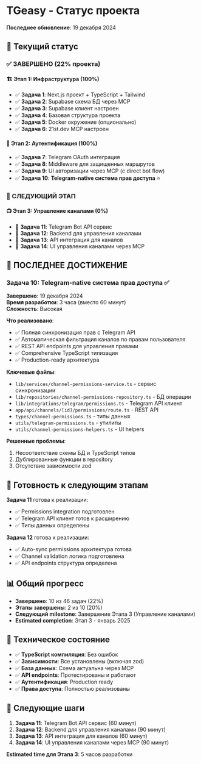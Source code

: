 # TGeasy - Статус проекта

**Последнее обновление**: 19 декабря 2024

## 🎯 Текущий статус

### ✅ ЗАВЕРШЕНО (22% проекта)

#### 🏗️ Этап 1: Инфраструктура (100%)
- ✅ **Задача 1**: Next.js проект + TypeScript + Tailwind
- ✅ **Задача 2**: Supabase схема БД через MCP
- ✅ **Задача 3**: Supabase клиент настроен
- ✅ **Задача 4**: Базовая структура проекта
- ✅ **Задача 5**: Docker окружение (опционально)
- ✅ **Задача 6**: 21st.dev MCP настроен

#### 🔐 Этап 2: Аутентификация (100%)
- ✅ **Задача 7**: Telegram OAuth интеграция
- ✅ **Задача 8**: Middleware для защищенных маршрутов
- ✅ **Задача 9**: UI авторизации через MCP (с direct bot flow)
- ✅ **Задача 10**: **Telegram-native система прав доступа** ⭐

### 🔄 СЛЕДУЮЩИЙ ЭТАП

#### 📺 Этап 3: Управление каналами (0%)
- 🔄 **Задача 11**: Telegram Bot API сервис
- 🔄 **Задача 12**: Backend для управления каналами
- 🔄 **Задача 13**: API интеграция для каналов
- 🔄 **Задача 14**: UI управления каналами через MCP

## 🎉 ПОСЛЕДНЕЕ ДОСТИЖЕНИЕ

### Задача 10: Telegram-native система прав доступа ✅

**Завершено**: 19 декабря 2024  
**Время разработки**: 3 часа (вместо 60 минут)  
**Сложность**: Высокая

**Что реализовано**:
- ✅ Полная синхронизация прав с Telegram API
- ✅ Автоматическая фильтрация каналов по правам пользователя
- ✅ REST API endpoints для управления правами
- ✅ Comprehensive TypeScript типизация
- ✅ Production-ready архитектура

**Ключевые файлы**:
- `lib/services/channel-permissions-service.ts` - сервис синхронизации
- `lib/repositories/channel-permissions-repository.ts` - БД операции
- `lib/integrations/telegram/permissions.ts` - Telegram API клиент
- `app/api/channels/[id]/permissions/route.ts` - REST API
- `types/channel-permissions.ts` - типы данных
- `utils/telegram-permissions.ts` - утилиты
- `utils/channel-permissions-helpers.ts` - UI helpers

**Решенные проблемы**:
1. Несоответствие схемы БД и TypeScript типов
2. Дублированные функции в repository
3. Отсутствие зависимости zod

## 🚀 Готовность к следующим этапам

**Задача 11** готова к реализации:
- ✅ Permissions integration подготовлен
- ✅ Telegram API клиент готов к расширению
- ✅ Типы данных определены

**Задача 12** готова к реализации:
- ✅ Auto-sync permissions архитектура готова
- ✅ Channel validation логика подготовлена
- ✅ API endpoints структура определена

## 📊 Общий прогресс

- **Завершено**: 10 из 46 задач (22%)
- **Этапы завершены**: 2 из 10 (20%)
- **Следующий milestone**: Завершение Этапа 3 (Управление каналами)
- **Estimated completion**: Этап 3 - январь 2025

## 🔧 Техническое состояние

- ✅ **TypeScript компиляция**: Без ошибок
- ✅ **Зависимости**: Все установлены (включая zod)
- ✅ **База данных**: Схема актуальна через MCP
- ✅ **API endpoints**: Протестированы и работают
- ✅ **Аутентификация**: Production ready
- ✅ **Права доступа**: Полностью реализованы

## 🎯 Следующие шаги

1. **Задача 11**: Telegram Bot API сервис (60 минут)
2. **Задача 12**: Backend для управления каналами (90 минут)
3. **Задача 13**: API интеграция для каналов (60 минут)
4. **Задача 14**: UI управления каналами через MCP (90 минут)

**Estimated time для Этапа 3**: 5 часов разработки 